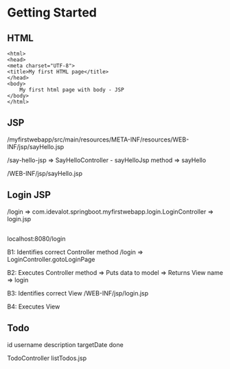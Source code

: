 # Getting Started

## HTML
```
<html>
<head>
<meta charset="UTF-8">
<title>My first HTML page</title>
</head>
<body>
	My first html page with body - JSP
</body>
</html>
```
## JSP
/myfirstwebapp/src/main/resources/META-INF/resources/WEB-INF/jsp/sayHello.jsp

/say-hello-jsp => SayHelloController - sayHelloJsp method => sayHello

/WEB-INF/jsp/sayHello.jsp

## Login JSP

/login => com.idevalot.springboot.myfirstwebapp.login.LoginController => login.jsp

## 
localhost:8080/login

B1: Identifies correct Controller method
/login => LoginController.gotoLoginPage

B2: Executes Controller method
=> Puts data to model
=> Returns View name => login

B3: Identifies correct View
/WEB-INF/jsp/login.jsp


B4: Executes View


## Todo

id
username
description
targetDate
done

TodoController
listTodos.jsp





